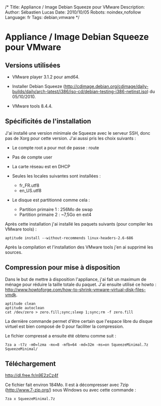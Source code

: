 /*
Title: Appliance / Image Debian Squeeze pour VMware
Description: 
Author: Sébastien Lucas
Date: 2010/10/05
Robots: noindex,nofollow
Language: fr
Tags: debian,vmware
*/
# Appliance / Image Debian Squeeze pour VMware

## Versions utilisées

*	VMware player 3.1.2 pour amd64.

*	Installer Debian Squeeze (http://cdimage.debian.org/cdimage/daily-builds/daily/arch-latest/i386/iso-cd/debian-testing-i386-netinst.iso) du 05/10/2010.

*	VMware tools 8.4.4.
## Spécificités de l'installation

J'ai installé une version minimale de Squeeze avec le serveur SSH, donc pas de Xorg pour cette version. J'ai aussi pris les choix suivants :

*	Le compte root a pour mot de passe : route

*	Pas de compte user

*	La carte réseau est en DHCP

*	Seules les locales suivantes sont installées :
    * fr_FR.utf8
    * en_US.utf8

*	Le disque est partitionné comme cela :
    * Partition primaire 1 : 256Mo de swap
    * Partition primaire 2 : ~7,5Go en ext4

Après cette installation j'ai installé les paquets suivants (pour compiler les VMware tools) :
```
aptitude install --without-recommends linux-headers-2.6-686
```
Après la compilation et l'installation des VMware tools j'en ai supprimé les sources.

## Compression pour mise à disposition

Dans le but de mettre à disposition l'appliance, j'ai fait un maximum de ménage pour réduire la taille totale du paquet. J'ai ensuite utilisé ce howto : http://www.howtoforge.com/how-to-shrink-vmware-virtual-disk-files-vmdk. 
```
aptitude clean
aptitude autoclean
cat /dev/zero > zero.fill;sync;sleep 1;sync;rm -f zero.fill
```
La dernière commande permet d'être certain que l'espace libre du disque virtuel est bien composé de 0 pour faciliter la compression.

Le fichier compressé a ensuite été obtenu comme suit :
```
7za a -t7z -m0=lzma -mx=8 -mfb=64 -md=32m -ms=on SqueezeMinimal.7z SqueezeMinimal/
```
## Téléchargement

http://dl.free.fr/n9E2zCz4f

Ce fichier fait environ 184Mo. Il est à décompresser avec 7zip (http://www.7-zip.org/) sous Windows ou avec cette commande :
```
7za x SqueezeMinimal.7z
```

